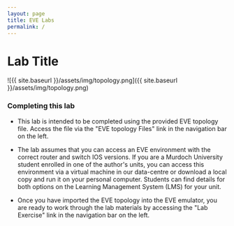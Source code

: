 ```yaml
---
layout: page
title: EVE Labs
permalink: /
---
```

# Lab Title

![{{ site.baseurl }}/assets/img/topology.png]({{ site.baseurl }}/assets/img/topology.png)

### Completing this lab
- This lab is intended to be completed using the provided EVE topology file.  Access the file via the "EVE topology Files" link in the navigation bar on the left.

- The lab assumes that you can access an EVE environment with the correct router and switch IOS versions.  If you are a Murdoch University student enrolled in one of the author's units, you can access this environment via a virtual machine in our data-centre or download a local copy and run it on your personal computer.  Students can find details for both options on the Learning Management System (LMS) for your unit.

- Once you have imported the EVE topology into the EVE emulator, you are ready to work through the lab materials by accessing the "Lab Exercise" link in the navigation bar on the left.
